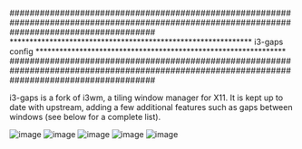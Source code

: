 #############################################################################################################################################
************************************************************* i3-gaps config ***************************************************************
#############################################################################################################################################

i3-gaps is a fork of i3wm, a tiling window manager for X11. It is kept up to date with upstream, adding a few additional features such as gaps between windows (see below for a complete list).

![image](https://user-images.githubusercontent.com/83835896/150908888-edd635d5-56a0-4e8c-bd36-25b3d3ab0262.png)
![image](https://user-images.githubusercontent.com/83835896/150908938-e3551134-97e9-4ee5-9015-c952bbf3406f.png)
![image](https://user-images.githubusercontent.com/83835896/150908979-61d0252d-f357-46fe-a445-7de130f045ee.png)
![image](https://user-images.githubusercontent.com/83835896/150909232-d7350940-9497-4b7d-a499-6bcbd2c372e6.png)
![image](https://user-images.githubusercontent.com/83835896/170802786-61080dce-2c5b-441f-b2d7-0c2c62bfb214.png)

